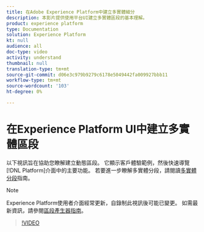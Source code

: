 ```yaml
---
title: 在Adobe Experience Platform中建立多實體細分
description: 本影片提供使用平台UI建立多實體區段的基本理解。
product: experience platform
type: Documentation
solution: Experience Platform
kt: null
audience: all
doc-type: video
activity: understand
thumbnail: null
translation-type: tm+mt
source-git-commit: d06e3c979b9279c6178e5049442fa009927bbb11
workflow-type: tm+mt
source-wordcount: '103'
ht-degree: 0%

---
```



# 在Experience Platform UI中建立多實體區段

以下視訊旨在協助您瞭解建立動態區段。 它顯示客戶體驗範例，然後快速導覽[!DNL Platform]介面中的主要功能。 若要進一步瞭解多實體分段，請閱讀[多實體分段](../multi-entity-segmentation.md)指南。

>[!NOTE]
>
>Experience Platform使用者介面經常更新，自錄制此視訊後可能已變更。 如需最新資訊，請參閱[區段產生器指南](../ui/segment-builder.md)。

>[!VIDEO](https://video.tv.adobe.com/v/32179?quality=12&learn=on)